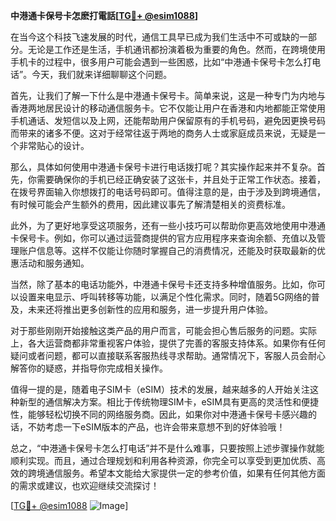 **中港通卡保号卡怎麽打電話[[TG💪+ @esim1088](https://t.me/s/esim1088)]**

在当今这个科技飞速发展的时代，通信工具早已成为我们生活中不可或缺的一部分。无论是工作还是生活，手机通讯都扮演着极为重要的角色。然而，在跨境使用手机卡的过程中，很多用户可能会遇到一些困惑，比如“中港通卡保号卡怎么打电话”。今天，我们就来详细聊聊这个问题。

首先，让我们了解一下什么是中港通卡保号卡。简单来说，这是一种专门为内地与香港两地居民设计的移动通信服务卡。它不仅能让用户在香港和内地都能正常使用手机通话、发短信以及上网，还能帮助用户保留原有的手机号码，避免因更换号码而带来的诸多不便。这对于经常往返于两地的商务人士或家庭成员来说，无疑是一个非常贴心的设计。

那么，具体如何使用中港通卡保号卡进行电话拨打呢？其实操作起来并不复杂。首先，你需要确保你的手机已经正确安装了这张卡，并且处于正常工作状态。接着，在拨号界面输入你想拨打的电话号码即可。值得注意的是，由于涉及到跨境通信，有时候可能会产生额外的费用，因此建议事先了解清楚相关的资费标准。

此外，为了更好地享受这项服务，还有一些小技巧可以帮助你更高效地使用中港通卡保号卡。例如，你可以通过运营商提供的官方应用程序来查询余额、充值以及管理账户信息等。这样不仅能让你随时掌握自己的消费情况，还能及时获取最新的优惠活动和服务通知。

当然，除了基本的电话功能外，中港通卡保号卡还支持多种增值服务。比如，你可以设置来电显示、呼叫转移等功能，以满足个性化需求。同时，随着5G网络的普及，未来还将推出更多创新性的应用和服务，进一步提升用户体验。

对于那些刚刚开始接触这类产品的用户而言，可能会担心售后服务的问题。实际上，各大运营商都非常重视客户体验，提供了完善的客服支持体系。如果你有任何疑问或者问题，都可以直接联系客服热线寻求帮助。通常情况下，客服人员会耐心解答你的疑惑，并指导你完成相关操作。

值得一提的是，随着电子SIM卡（eSIM）技术的发展，越来越多的人开始关注这种新型的通信解决方案。相比于传统物理SIM卡，eSIM具有更高的灵活性和便捷性，能够轻松切换不同的网络服务商。因此，如果你对中港通卡保号卡感兴趣的话，不妨考虑一下eSIM版本的产品，也许会带来意想不到的好体验哦！

总之，“中港通卡保号卡怎么打电话”并不是什么难事，只要按照上述步骤操作就能顺利实现。而且，通过合理规划和利用各种资源，你完全可以享受到更加优质、高效的跨境通信服务。希望本文能给大家提供一定的参考价值，如果有任何其他方面的需求或建议，也欢迎继续交流探讨！

[[TG💪+ @esim1088](https://t.me/s/esim1088) ![Image](https://i.postimg.cc/4NQfJmqS/Snipaste-2025-05-13-00-14-12.png)]